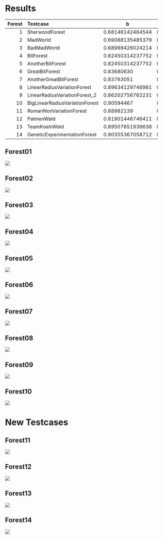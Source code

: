 # Results

| Forest | Testcase                       | b                | a          | d          |                  w |      seed |     found at | tag                   |
|-------:|:-------------------------------|------------------|------------|------------|-------------------:|----------:|-------------:|-----------------------|
|      1 | SherwoodForest                 | 0.68146142464544 | 0.85482736 | 0.79719187 |         0.56893788 |   1008000 |          hpc | solver.vs8.randomSeed |
|      2 | MadWorld                       | 0.69068135485379 | 0.86644183 | 0.79714683 |            0.17543 |           |      tsunami | solver.vs7.non-det    |
|      3 | BadMadWorld                    | 0.68969426024214 | 0.86299550 | 0.79918639 |         0.17161392 |           |      tsunami | solver.vs7.non-det    |
|      4 | BitForest                      | 0.82450314237752 | 0.93611293 | 0.88077316 |             0.4003 |           |      rankail | 2022_02_17            |
|      5 | AnotherBitForest               | 0.82450314237752 | 0.93611293 | 0.88077316 |             0.4003 |           |      rankail | 2022_02_17            |
|      6 | GreatBitForest                 | 0.83680630       | 0.93520187 | 0.89478681 | 0.4516666666666628 |           |          hpc | solver.vs7.non-det    |
|      7 | AnotherGreatBitForest          | 0.83763051       | 0.93644594 | 0.89447823 | 0.5441333333333329 |           |          hpc | solver.vs7.non-det    |
|      8 | LinearRadiusVariationForest    | 0.89634129748981 | 0.93814868 | 0.95543629 |             0.5054 |           |      tsunami | solver.vs7.non-det    |
|      9 | LinearRadiusVariationForest_2  | 0.86202756762231 | 0.90230311 | 0.95536362 |            0.26648 |           |      rankail | 2022_02_17            |
|     10 | BigLinearRadiusVariationForest | 0.90594467       | 0.93863838 | 0.96516901 | 0.2209553333333287 |           |          hpc | solver.vs7.non-det    |
|     11 | RomanNonVariationForest        | 0.88982139       | 0.89880966 | 0.98999981 |              n./A. |     n./A. | Generator.py | optimal_packing       |
|     12 | PalmenWald                     | 0.81901446746411 | 0.87797043 | 0.93284972 |           0.211168 |           |      tsunami | solver.vs7.non-det    |
|     13 | TeamKoelnWald                  | 0.89507651939638 | 0.93232315 | 0.96004965 |         0.52900000 |   1007580 |          hpc | solver.vs8.randomSeed |
|     14 | GeneticExperimentationForest   | 0.90355367058712 | 0.94025497 | 0.96096665 |             0.6925 |           |      tsunami | solver.vs7.non-det    |


## Forest01
![](./plots/forest01.svg)

## Forest02
![](./plots/forest02.svg)

## Forest03
![](./plots/forest03.svg)

## Forest04
![](./plots/forest04.svg)

## Forest05
![](./plots/forest05.svg)

## Forest06
![](./plots/forest06.svg)

## Forest07
![](./plots/forest07.svg)

## Forest08
![](./plots/forest08.svg)

## Forest09
![](./plots/forest09.svg)

## Forest10
![](./plots/forest10.svg)

# New Testcases

## Forest11
![](./plots/forest11.svg)

## Forest12
![](./plots/forest12.svg)

## Forest13
![](./plots/forest13.svg)

## Forest14
![](./plots/forest14.svg)
